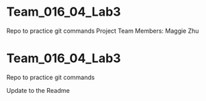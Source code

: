 # Team_016_04_Lab3
Repo to practice git commands 
Project Team Members:
Maggie Zhu
# Team_016_04_Lab3
Repo to practice git commands 

Update to the Readme



